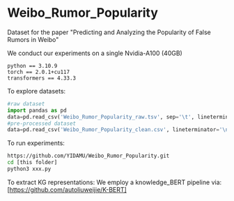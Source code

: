 # Weibo_Rumor_Popularity
Dataset for the paper "Predicting and Analyzing the Popularity of False Rumors in Weibo" 

We conduct our experiments on a single Nvidia-A100 (40GB)
```text
python == 3.10.9
torch == 2.0.1+cu117
transformers == 4.33.3
```

To explore datasets:
```python
#raw dataset
import pandas as pd
data=pd.read_csv('Weibo_Rumor_Popularity_raw.tsv', sep='\t', lineterminator='\n')
#pre-processed dataset
data=pd.read_csv('Weibo_Rumor_Popularity_clean.csv', lineterminator='\n')
```
To run experiments:
```bash
https://github.com/YIDAMU/Weibo_Rumor_Popularity.git
cd [this folder]
python3 xxx.py
```
To extract KG representations:
We employ a knowledge_BERT pipeline via: [https://github.com/autoliuweijie/K-BERT]
